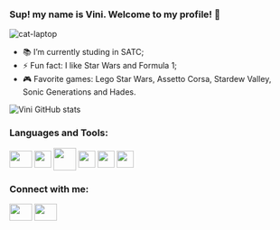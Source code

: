 ### Sup! my name is Vini. Welcome to my profile! 👋

![cat-laptop](https://user-images.githubusercontent.com/106176901/182220246-cc8c7238-5533-4df7-8eca-c772307381ef.gif)

- 📚 I’m currently studing in SATC;
- ⚡ Fun fact: I like Star Wars and Formula 1;
- 🎮 Favorite games: Lego Star Wars, Assetto Corsa, Stardew Valley, Sonic Generations and Hades.

![Vini GitHub stats](https://github-readme-stats.vercel.app/api?username=ViniRosso&show_icons=true&theme=dark)

<h3 align="left">Languages and Tools:</h3>

<img align="center" src="https://user-images.githubusercontent.com/106176901/190887199-5cbce3a6-6e35-46c3-9d4c-163d769fa859.svg" alt="" height="30" width="40" /></a>
<img align="center" src="https://user-images.githubusercontent.com/106176901/190887243-f3c3e715-7eda-4bdf-87f5-0e517203b09d.png" alt="" height="30" width="30" /></a>
<img align="center" src="https://user-images.githubusercontent.com/106176901/190887295-418e7558-cc0f-4294-aa57-34a7b10699da.png" alt="" height="40" width="40" /></a>
<img align="center" src="https://user-images.githubusercontent.com/106176901/190887339-bb6ab9f7-dff1-476b-993b-8e4bac1aec26.png" alt="" height="30" width="30" /></a>
<img align="center" src="https://user-images.githubusercontent.com/106176901/190887435-757d9b19-b4ee-41ff-be00-4de0b77701a1.png" alt="" height="30" width="30" /></a>
<img align="center" src="https://user-images.githubusercontent.com/106176901/190887465-a56397c0-5680-4865-92a6-1f48fcc6f08c.png" alt="" height="30" width="30" /></a>

<h3 align="left">Connect with me:</h3>


<a href="https://www.instagram.com/vinirosso08/" target="blank"><img align="center" src="https://cdn.jsdelivr.net/npm/simple-icons@3.0.1/icons/instagram.svg" alt="" height="30" width="40" /></a>
<a href="https://twitter.com/Kengi87482440" target="blank"><img align="center" src="https://cdn.jsdelivr.net/npm/simple-icons@3.0.1/icons/twitter.svg" alt="" height="30" width="40" /></a>


